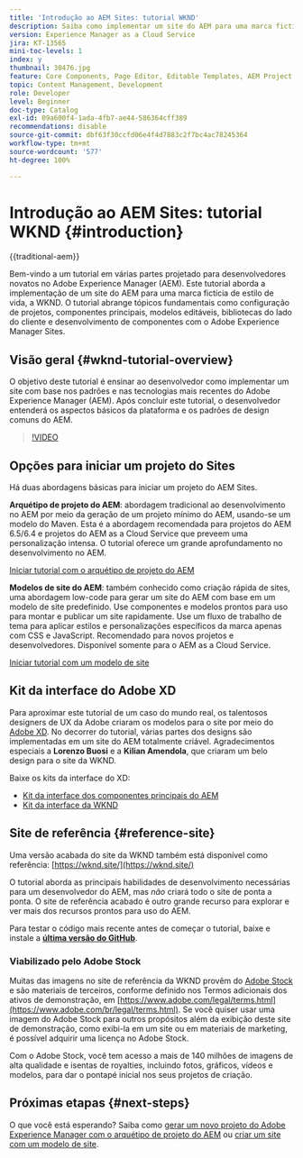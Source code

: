 ```yaml
---
title: 'Introdução ao AEM Sites: tutorial WKND'
description: Saiba como implementar um site do AEM para uma marca fictícia de estilo de vida, a WKND. Obtenha um passo a passo com tópicos fundamentais do Experience Manager, como configuração de projetos, arquétipos do Maven, componentes principais, modelos editáveis, bibliotecas de clientes e desenvolvimento de componentes.
version: Experience Manager as a Cloud Service
jira: KT-13565
mini-toc-levels: 1
index: y
thumbnail: 30476.jpg
feature: Core Components, Page Editor, Editable Templates, AEM Project Archetype
topic: Content Management, Development
role: Developer
level: Beginner
doc-type: Catalog
exl-id: 09a600f4-1ada-4fb7-ae44-586364cff389
recommendations: disable
source-git-commit: dbf63f30ccfd06e4f4d7883c2f7bc4ac78245364
workflow-type: tm+mt
source-wordcount: '577'
ht-degree: 100%

---
```


# Introdução ao AEM Sites: tutorial WKND {#introduction}

{{traditional-aem}}

Bem-vindo a um tutorial em várias partes projetado para desenvolvedores novatos no Adobe Experience Manager (AEM). Este tutorial aborda a implementação de um site do AEM para uma marca fictícia de estilo de vida, a WKND. O tutorial abrange tópicos fundamentais como configuração de projetos, componentes principais, modelos editáveis, bibliotecas do lado do cliente e desenvolvimento de componentes com o Adobe Experience Manager Sites.

## Visão geral {#wknd-tutorial-overview}

O objetivo deste tutorial é ensinar ao desenvolvedor como implementar um site com base nos padrões e nas tecnologias mais recentes do Adobe Experience Manager (AEM). Após concluir este tutorial, o desenvolvedor entenderá os aspectos básicos da plataforma e os padrões de design comuns do AEM.

>[!VIDEO](https://video.tv.adobe.com/v/30476?quality=12&learn=on)

## Opções para iniciar um projeto do Sites

Há duas abordagens básicas para iniciar um projeto do AEM Sites.

**Arquétipo de projeto do AEM**: abordagem tradicional ao desenvolvimento no AEM por meio da geração de um projeto mínimo do AEM, usando-se um modelo do Maven. Esta é a abordagem recomendada para projetos do AEM 6.5/6.4 e projetos do AEM as a Cloud Service que preveem uma personalização intensa. O tutorial oferece um grande aprofundamento no desenvolvimento no AEM.

[Iniciar tutorial com o arquétipo de projeto do AEM](./project-archetype/overview.md)

**Modelos de site do AEM**: também conhecido como criação rápida de sites, uma abordagem low-code para gerar um site do AEM com base em um modelo de site predefinido. Use componentes e modelos prontos para uso para montar e publicar um site rapidamente. Use um fluxo de trabalho de tema para aplicar estilos e personalizações específicos da marca apenas com CSS e JavaScript. Recomendado para novos projetos e desenvolvedores. Disponível somente para o AEM as a Cloud Service.

[Iniciar tutorial com um modelo de site](./site-template/create-site.md)

## Kit da interface do Adobe XD

Para aproximar este tutorial de um caso do mundo real, os talentosos designers de UX da Adobe criaram os modelos para o site por meio do [Adobe XD](https://www.adobe.com/products/xd.html). No decorrer do tutorial, várias partes dos designs são implementadas em um site do AEM totalmente criável. Agradecimentos especiais a **Lorenzo Buosi** e a **Kilian Amendola**, que criaram um belo design para o site da WKND.

Baixe os kits da interface do XD:

* [Kit da interface dos componentes principais do AEM](assets/overview/AEM-CoreComponents-UI-Kit.xd)
* [Kit da interface da WKND](https://github.com/adobe/aem-guides-wknd/releases/download/aem-guides-wknd-0.0.2/AEM_UI-kit-WKND.xd)

## Site de referência {#reference-site}

Uma versão acabada do site da WKND também está disponível como referência: [https://wknd.site/](https://wknd.site/)

O tutorial aborda as principais habilidades de desenvolvimento necessárias para um desenvolvedor do AEM, mas *não* criará todo o site de ponta a ponta. O site de referência acabado é outro grande recurso para explorar e ver mais dos recursos prontos para uso do AEM.

Para testar o código mais recente antes de começar o tutorial, baixe e instale a **[última versão do GitHub](https://github.com/adobe/aem-guides-wknd/releases/latest)**.

### Viabilizado pelo Adobe Stock

Muitas das imagens no site de referência da WKND provêm do [Adobe Stock](https://stock.adobe.com/) e são materiais de terceiros, conforme definido nos Termos adicionais dos ativos de demonstração, em [https://www.adobe.com/legal/terms.html](https://www.adobe.com/br/legal/terms.html). Se você quiser usar uma imagem do Adobe Stock para outros propósitos além da exibição deste site de demonstração, como exibi-la em um site ou em materiais de marketing, é possível adquirir uma licença no Adobe Stock.

Com o Adobe Stock, você tem acesso a mais de 140 milhões de imagens de alta qualidade e isentas de royalties, incluindo fotos, gráficos, vídeos e modelos, para dar o pontapé inicial nos seus projetos de criação.

## Próximas etapas {#next-steps}

O que você está esperando? Saiba como [gerar um novo projeto do Adobe Experience Manager com o arquétipo de projeto do AEM](./project-archetype/overview.md) ou [criar um site com um modelo de site](./site-template/create-site.md).
